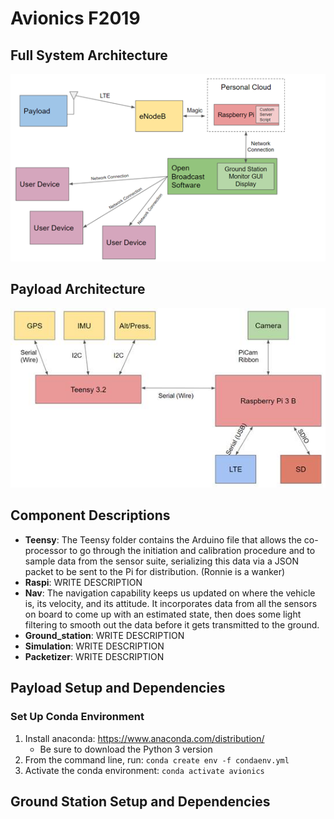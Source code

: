 # Avionics F2019
## Full System Architecture

![full system](system_diagram.png)

## Payload Architecture

![payload](payload_diagram.jpg)

## Component Descriptions
- **Teensy**:
    The Teensy folder contains the Arduino file that allows the co-processor to go through the initiation and calibration procedure and to     sample data from the sensor suite, serializing this data via a JSON packet to be sent to the Pi for distribution. (Ronnie is a wanker)
- **Raspi**: WRITE DESCRIPTION
- **Nav**: The navigation capability keeps us updated on where the vehicle is, its velocity, and its attitude. It incorporates data from all the sensors on board to come up with an estimated state, then does some light filtering to smooth out the data before it gets transmitted to the ground.
- **Ground_station**: WRITE DESCRIPTION
- **Simulation**: WRITE DESCRIPTION
- **Packetizer**: WRITE DESCRIPTION

## Payload Setup and Dependencies
### Set Up Conda Environment
1. Install anaconda: https://www.anaconda.com/distribution/
    - Be sure to download the Python 3 version
2. From the command line, run: `conda create env -f condaenv.yml`
3. Activate the conda environment: `conda activate avionics`

## Ground Station Setup and Dependencies
